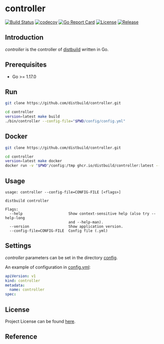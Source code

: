 # controller

[![Build Status](https://github.com/distbuild/controller/workflows/CI/badge.svg?branch=main&event=push)](https://github.com/distbuild/controller/actions?query=workflow%3ACI)
[![codecov](https://codecov.io/gh/distbuild/controller/branch/main/graph/badge.svg?token=PK5RYYYHQ7)](https://codecov.io/gh/distbuild/controller)
[![Go Report Card](https://goreportcard.com/badge/github.com/distbuild/controller)](https://goreportcard.com/report/github.com/distbuild/controller)
[![License](https://img.shields.io/github/license/distbuild/controller.svg)](https://github.com/distbuild/controller/blob/main/LICENSE)
[![Release](https://img.shields.io/github/release/distbuild/controller.svg)](https://github.com/distbuild/controller/releases/latest)



## Introduction

*controller* is the controller of [distbuild](https://github.com/distbuild) written in Go.



## Prerequisites

- Go >= 1.17.0



## Run

```bash
git clone https://github.com/distbuild/controller.git

cd controller
version=latest make build
./bin/controller --config-file="$PWD/config/config.yml"
```



## Docker

```bash
git clone https://github.com/distbuild/controller.git

cd controller
version=latest make docker
docker run -v "$PWD"/config:/tmp ghcr.io/distbuild/controller:latest --config-file="/tmp/config.yml"
```



## Usage

```
usage: controller --config-file=CONFIG-FILE [<flags>]

distbuild controller

Flags:
  --help                     Show context-sensitive help (also try --help-long
                             and --help-man).
  --version                  Show application version.
  --config-file=CONFIG-FILE  Config file (.yml)
```



## Settings

*controller* parameters can be set in the directory [config](https://github.com/distbuild/controller/blob/main/config).

An example of configuration in [config.yml](https://github.com/distbuild/controller/blob/main/config/config.yml):

```yaml
apiVersion: v1
kind: controller
metadata:
  name: controller
spec:
```



## License

Project License can be found [here](LICENSE).



## Reference
